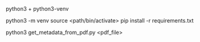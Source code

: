 python3 + python3-venv

python3 -m venv <path>
source <path/bin/activate>
pip install -r requirements.txt

python3 get_metadata_from_pdf.py <pdf_file>

